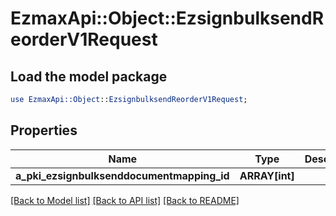 # EzmaxApi::Object::EzsignbulksendReorderV1Request

## Load the model package
```perl
use EzmaxApi::Object::EzsignbulksendReorderV1Request;
```

## Properties
Name | Type | Description | Notes
------------ | ------------- | ------------- | -------------
**a_pki_ezsignbulksenddocumentmapping_id** | **ARRAY[int]** |  | 

[[Back to Model list]](../README.md#documentation-for-models) [[Back to API list]](../README.md#documentation-for-api-endpoints) [[Back to README]](../README.md)


